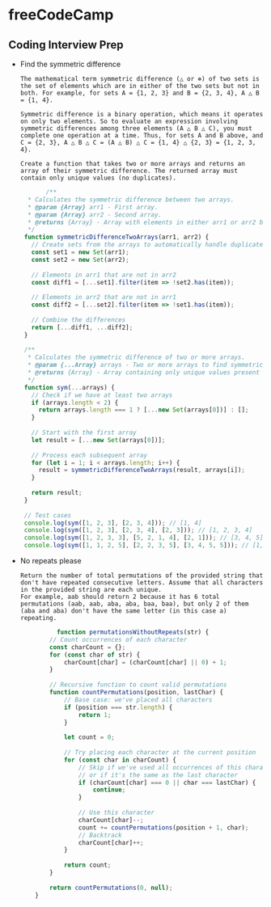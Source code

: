 # freeCodeCamp

## Coding Interview Prep
- Find the symmetric difference

      The mathematical term symmetric difference (△ or ⊕) of two sets is the set of elements which are in either of the two sets but not in both. For example, for sets A = {1, 2, 3} and B = {2, 3, 4}, A △ B = {1, 4}.
      
      Symmetric difference is a binary operation, which means it operates on only two elements. So to evaluate an expression involving symmetric differences among three elements (A △ B △ C), you must complete one operation at a time. Thus, for sets A and B above, and C = {2, 3}, A △ B △ C = (A △ B) △ C = {1, 4} △ {2, 3} = {1, 2, 3, 4}.
      
      Create a function that takes two or more arrays and returns an array of their symmetric difference. The returned array must contain only unique values (no duplicates).

     ```JavaScript
            /**
       * Calculates the symmetric difference between two arrays.
       * @param {Array} arr1 - First array.
       * @param {Array} arr2 - Second array.
       * @returns {Array} - Array with elements in either arr1 or arr2 but not both.
       */
      function symmetricDifferenceTwoArrays(arr1, arr2) {
        // Create sets from the arrays to automatically handle duplicates
        const set1 = new Set(arr1);
        const set2 = new Set(arr2);
        
        // Elements in arr1 that are not in arr2
        const diff1 = [...set1].filter(item => !set2.has(item));
        
        // Elements in arr2 that are not in arr1
        const diff2 = [...set2].filter(item => !set1.has(item));
        
        // Combine the differences
        return [...diff1, ...diff2];
      }
      
      /**
       * Calculates the symmetric difference of two or more arrays.
       * @param {...Array} arrays - Two or more arrays to find symmetric difference.
       * @returns {Array} - Array containing only unique values present in an odd number of input arrays.
       */
      function sym(...arrays) {
        // Check if we have at least two arrays
        if (arrays.length < 2) {
          return arrays.length === 1 ? [...new Set(arrays[0])] : [];
        }
        
        // Start with the first array
        let result = [...new Set(arrays[0])];
        
        // Process each subsequent array
        for (let i = 1; i < arrays.length; i++) {
          result = symmetricDifferenceTwoArrays(result, arrays[i]);
        }
        
        return result;
      }
      
      // Test cases
      console.log(sym([1, 2, 3], [2, 3, 4])); // [1, 4]
      console.log(sym([1, 2, 3], [2, 3, 4], [2, 3])); // [1, 2, 3, 4]
      console.log(sym([1, 2, 3, 3], [5, 2, 1, 4], [2, 1])); // [3, 4, 5]
      console.log(sym([1, 1, 2, 5], [2, 2, 3, 5], [3, 4, 5, 5])); // [1, 4, 5]
   ```

- No repeats please

      Return the number of total permutations of the provided string that don't have repeated consecutive letters. Assume that all characters in the provided string are each unique.
      For example, aab should return 2 because it has 6 total permutations (aab, aab, aba, aba, baa, baa), but only 2 of them (aba and aba) don't have the same letter (in this case a) repeating.

  ```JavaScript
            function permutationsWithoutRepeats(str) {
          // Count occurrences of each character
          const charCount = {};
          for (const char of str) {
              charCount[char] = (charCount[char] || 0) + 1;
          }
          
          // Recursive function to count valid permutations
          function countPermutations(position, lastChar) {
              // Base case: we've placed all characters
              if (position === str.length) {
                  return 1;
              }
              
              let count = 0;
              
              // Try placing each character at the current position
              for (const char in charCount) {
                  // Skip if we've used all occurrences of this character
                  // or if it's the same as the last character
                  if (charCount[char] === 0 || char === lastChar) {
                      continue;
                  }
                  
                  // Use this character
                  charCount[char]--;
                  count += countPermutations(position + 1, char);
                  // Backtrack
                  charCount[char]++;
              }
              
              return count;
          }
          
          return countPermutations(0, null);
      }
  ```
